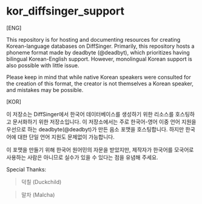 # kor_diffsinger_support
[ENG]

This repository is for hosting and documenting resources for creating Korean-language databases on DiffSinger. Primarily, this repository hosts a phoneme format made by deadbyte (@deadbyt), which prioritizes having bilingual Korean-English support. However, monolingual Korean support is also possible with little issue.

Please keep in mind that while native Korean speakers were consulted for the creation of this format, the creator is not themselves a Korean speaker, and mistakes may be possible.

[KOR]

이 저장소는 DiffSinger에서 한국어 데이터베이스를 생성하기 위한 리소스를 호스팅하고 문서화하기 위한 저장소입니다. 이 저장소에서는 주로 한국어-영어 이중 언어 지원을 우선으로 하는 deadbyte(@deadbyt)가 만든 음소 포맷을 호스팅합니다. 하지만 한국어에 대한 단일 언어 지원도 문제없이 가능합니다.

이 포맷을 만들기 위해 한국어 원어민의 자문을 받았지만, 제작자가 한국어를 모국어로 사용하는 사람은 아니므로 실수가 있을 수 있다는 점을 유념해 주세요.

Special Thanks:
> 덕칠 (Duckchild)

> 말차 (Malcha)
